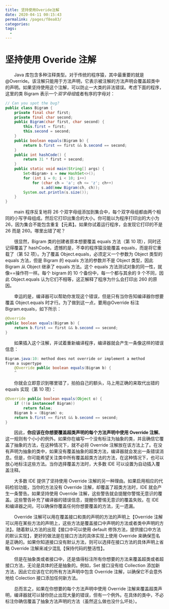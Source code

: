 ```yaml
---
title: 坚持使用Overide注解
date: 2020-04-11 00:15:43
permalink: /pages/f8ea83/
categories:
tags:
  - 
---
```

# 坚持使用 Overide 注解

&emsp;&emsp;Java 库包含多种注释类型。对于传统的程序猿，其中最重要的就是@Override。该注解只能用于方法声明，它表示被注解的方法声明会覆盖超类中的声明。如果坚持使用这个注解，可以防止一大类的非法错误。考虑下面的程序，这里的类 Bigram 表示一个*双字母组*或者有序的字母对：

```java
// Can you spot the bug?
public class Bigram {
    private final char first;
    private final char second;
    public Bigram(char first, char second) {
        this.first = first;
        this.second = second;
    }
    public boolean equals(Bigram b) {
        return b.first == first && b.second == second;
    }
    public int hashCode() {
        return 31 * first + second;
    }
    public static void main(String[] args) {
        Set<Bigram> s = new HashSet<>();
        for (int i = 0; i < 10; i++)
            for (char ch = 'a'; ch <= 'z'; ch++)
                s.add(new Bigram(ch, ch));
        System.out.println(s.size());
    }
}
```

&emsp;&emsp;main 程序反复地将 26 个双字母组添加到集合中，每个双字母组都由两个相同的小写字母组成。然后它打印出集合的大小。你可能以为程序打印出的大小为 26，因为集合不能包含重复【元素】。如果你试着运行程序，会发现它打印的不是 26 而是 260。哪里出错了呢？

&emsp;&emsp;很显然，Bigram 类的创建者原本想要覆盖 equals 方法（第 10 项），同时还记得覆盖了 hashCode。遗憾的是，不幸的程序猿没能覆盖 equals，而是将它重载了（第 52 项）。为了覆盖 Object.equals，必须定义一个参数为 Object 类型的 equals 方法，但是 Bigram 的 equals 方法的参数并不是 Object 类型，因此 Bigram 从 Object 继承了 equals 方法。这个 equals 方法测试对象的同一性，就像==操作符一样。每个 bigram 的 10 个备份中，每一个都与其余的 9 个不同，因此 Object.equals 认为它们不相等，这正解释了程序为什么会打印出 260 的原因。

&emsp;&emsp;幸运的是，编译器可以帮助你发现这个错误，但是只有当你告知编译器你想要覆盖 Object.equals 时才行。为了做到这一点，要用@Override 标注 Bigram.equals，如下所示：

```java
@Override
public boolean equals(Bigram b) {
    return b.first == first && b.second == second;
}
```

&emsp;&emsp;如果插入这个注解，并试着重新编译程序，编译器就会产生一条像这样的错误信息：

```java
Bigram.java:10: method does not override or implement a method
from a supertype
    @Override public boolean equals(Bigram b) {
    ^
```

&emsp;&emsp;你就会立即意识到哪里错了，拍拍自己的额头，马上用正确的来取代出错的 equals 实现（第 10 项）：

```java
@Override public boolean equals(Object o) {
    if (!(o instanceof Bigram))
        return false;
    Bigram b = (Bigram) o;
    return b.first == first && b.second == second;
}
```

&emsp;&emsp;因此，**你应该在你想要覆盖超类声明的每个方法声明中使用 Override 注解**。这一规则有个小小的例外。如果你在编写一个没有标注为抽象的类，并且确信它覆盖了抽象的方法，在这种情况下，就不必将 Override 注解放在该方法上了。在没有声明为抽象的类中，如果没有覆盖抽象的超类方法，编译器就会发出一条错误消息。但是，你可能希望关注类中所有覆盖超类方法的方法，在这种情况下，也可以放心地标注这些方法。当你选择覆盖方法时，大多数 IDE 可以设置为自动插入覆盖注释。

&emsp;&emsp;大多数 IDE 提供了坚持使用 Override 注解的另一种理由。如果启用相应的代码检验功能，当你的方法没有 Override 注解，却覆盖了超类方法时，IDE 就会产生一条警告。如果坚持使用 Override 注解，这些警告就会提醒你警惕无意识的覆盖。这些警告补充了编译器的错误信息，提醒你警惕无意识的覆盖失败。在 IDE 和编译器之间，可以确保你覆盖任何你想要覆盖的方法，无一遗漏。

&emsp;&emsp;Override 注解可以用在覆盖接口和类的声明的方法的声明上【Override 注解可以用在某些方法的声明上，这些方法是覆盖接口中声明的方法或者类中声明的方法】。随着默认方法的出现【接口中可以使用 default 修饰方法，提供接口中方法的默认实现】，更好的做法是在接口方法的具体实现上使用 Override 来确保签名是正确的。如果你知道接口没有默认方法，则可以选择在接口方法的具体声明上省略 Override 注解来减少混乱【保持代码的整洁性】。

&emsp;&emsp;但是在抽象类或者接口中，还是值得标注所有你想要的方法来覆盖超类或者超接口方法，无论是具体的还是抽象的。例如，Set 接口没有给 Collection 添加新方法，因此它应该在它的所有方法声明中包含 Override 注解，以确保它不会意外地给 Colection 接口添加任何新方法。

&emsp;&emsp;总而言之，如果在你想要的每个方法声明中使用 Override 注解来覆盖超类声明，编译器就可以替你防止出现大量的错误，但有一个例外。在具体的类中，不必标注你确信覆盖了抽象方法声明的方法（虽然这么做也没什么坏处）。

